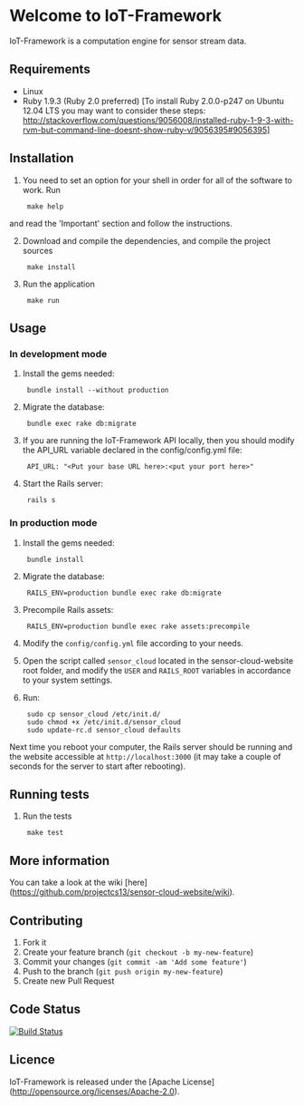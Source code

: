 # Welcome to IoT-Framework

IoT-Framework is a computation engine for sensor stream data.

## Requirements

* Linux
* Ruby 1.9.3 (Ruby 2.0 preferred) [To install Ruby 2.0.0-p247 on Ubuntu 12.04 LTS you may want to consider these steps: http://stackoverflow.com/questions/9056008/installed-ruby-1-9-3-with-rvm-but-command-line-doesnt-show-ruby-v/9056395#9056395]

## Installation

1. You need to set an option for your shell in order for all of the software to work. Run 

        make help

and read the 'Important' section and follow the instructions.

2. Download and compile the dependencies, and compile the project sources
 
        make install

3. Run the application
 
        make run

## Usage

### In development mode

1. Install the gems needed:

        bundle install --without production

2. Migrate the database:

        bundle exec rake db:migrate

3. If you are running the IoT-Framework API locally, then you should modify the API_URL variable declared in the config/config.yml file:

        API_URL: "<Put your base URL here>:<put your port here>" 

4. Start the Rails server:

        rails s

### In production mode

1. Install the gems needed:

        bundle install

2. Migrate the database:

        RAILS_ENV=production bundle exec rake db:migrate

3. Precompile Rails assets:

        RAILS_ENV=production bundle exec rake assets:precompile

4. Modify the `config/config.yml` file according to your needs.

5. Open the script called `sensor_cloud` located in the sensor-cloud-website root folder, and modify the `USER` and `RAILS_ROOT` variables in accordance to your system settings.

6. Run:

        sudo cp sensor_cloud /etc/init.d/
        sudo chmod +x /etc/init.d/sensor_cloud
        sudo update-rc.d sensor_cloud defaults

Next time you reboot your computer, the Rails server should be running and the website accessible at `http://localhost:3000` (it may take a couple of seconds for the server to start after rebooting).

## Running tests

1. Run the tests
 
        make test

## More information

You can take a look at the wiki [here] (https://github.com/projectcs13/sensor-cloud-website/wiki).

## Contributing

1. Fork it
2. Create your feature branch (`git checkout -b my-new-feature`)
3. Commit your changes (`git commit -am 'Add some feature'`)
4. Push to the branch (`git push origin my-new-feature`)
5. Create new Pull Request

## Code Status

[![Build Status](https://travis-ci.org/projectcs13/sensor-cloud-website.png)](https://travis-ci.org/projectcs13/sensor-cloud-website)

## Licence

IoT-Framework is released under the [Apache License] (http://opensource.org/licenses/Apache-2.0).
